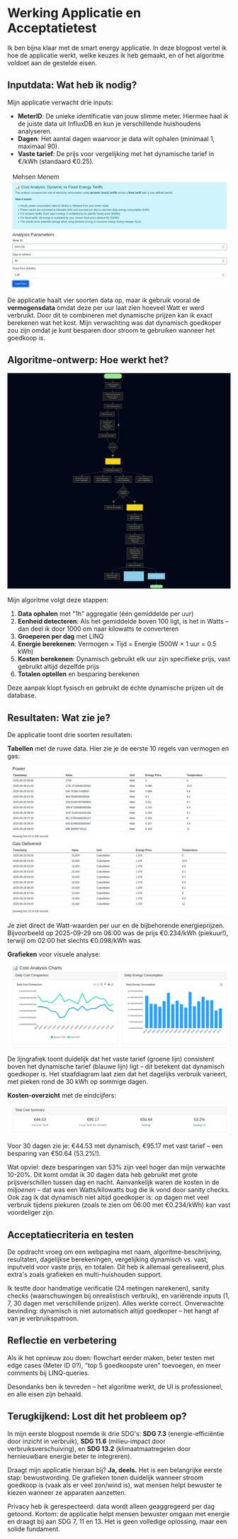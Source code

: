 # Werking Applicatie en Acceptatietest

Ik ben bijna klaar met de smart energy applicatie. In deze blogpost vertel ik hoe de applicatie werkt, welke keuzes ik heb gemaakt, en of het algoritme voldoet aan de gestelde eisen.

## Inputdata: Wat heb ik nodig?

Mijn applicatie verwacht drie inputs:

- **MeterID**: De unieke identificatie van jouw slimme meter. Hiermee haal ik de juiste data uit InfluxDB en kun je verschillende huishoudens analyseren.
- **Dagen**: Het aantal dagen waarvoor je data wilt ophalen (minimaal 1, maximaal 90).
- **Vaste tarief**: De prijs voor vergelijking met het dynamische tarief in €/kWh (standaard €0.25).

![Input formulier](./input_fields_form.png "Inputvelden voor de analyse")

De applicatie haalt vier soorten data op, maar ik gebruik vooral de **vermogensdata** omdat deze per uur laat zien hoeveel Watt er werd verbruikt. Door dit te combineren met dynamische prijzen kan ik exact berekenen wat het kost. Mijn verwachting was dat dynamisch goedkoper zou zijn omdat je kunt besparen door stroom te gebruiken wanneer het goedkoop is.

## Algoritme-ontwerp: Hoe werkt het?

![flowchart](./flowchart_high_level.png "Flowchart van het algoritme")

Mijn algoritme volgt deze stappen:

1. **Data ophalen** met "1h" aggregatie (één gemiddelde per uur)
2. **Eenheid detecteren**: Als het gemiddelde boven 100 ligt, is het in Watts – dan deel ik door 1000 om naar kilowatts te converteren
3. **Groeperen per dag** met LINQ
4. **Energie berekenen**: Vermogen × Tijd = Energie (500W × 1 uur = 0.5 kWh)
5. **Kosten berekenen**: Dynamisch gebruikt elk uur zijn specifieke prijs, vast gebruikt altijd dezelfde prijs
6. **Totalen optellen** en besparing berekenen

Deze aanpak klopt fysisch en gebruikt de échte dynamische prijzen uit de database.

## Resultaten: Wat zie je?

De applicatie toont drie soorten resultaten:

**Tabellen** met de ruwe data. Hier zie je de eerste 10 regels van vermogen en gas:

![Data tabellen](./power_gas_table_output.png "Power en Gas tabellen met eerste 10 metingen")

Je ziet direct de Watt-waarden per uur en de bijbehorende energieprijzen. Bijvoorbeeld op 2025-09-29 om 06:00 was de prijs €0.234/kWh (piekuur!), terwijl om 02:00 het slechts €0.098/kWh was.

**Grafieken** voor visuele analyse:

![Cost Analysis Charts](./cost_analysis_charts.png "Lijngrafiek kostenvergelijking en staafdiagram dagelijks verbruik")

De lijngrafiek toont duidelijk dat het vaste tarief (groene lijn) consistent boven het dynamische tarief (blauwe lijn) ligt – dit betekent dat dynamisch goedkoper is. Het staafdiagram laat zien dat het dagelijks verbruik varieert, met pieken rond de 30 kWh op sommige dagen.

**Kosten-overzicht** met de eindcijfers:

![Total Cost Summary](./total_cost_summary.png "Totale kosten en besparingen")

Voor 30 dagen zie je: €44.53 met dynamisch, €95.17 met vast tarief – een besparing van €50.64 (53.2%!).

Wat opviel: deze besparingen van 53% zijn veel hoger dan mijn verwachte 10-20%. Dit komt omdat ik 30 dagen data heb gebruikt met grote prijsverschillen tussen dag en nacht. Aanvankelijk waren de kosten in de *miljoenen* – dat was een Watts/kilowatts bug die ik vond door sanity checks. Ook zag ik dat dynamisch niet altijd goedkoper is: op dagen met veel verbruik tijdens piekuren (zoals te zien om 06:00 met €0.234/kWh) kan vast voordeliger zijn.

## Acceptatiecriteria en testen

De opdracht vroeg om een webpagina met naam, algoritme-beschrijving, resultaten, dagelijkse berekeningen, vergelijking dynamisch vs. vast, inputveld voor vaste prijs, en totalen. Dit heb ik allemaal gerealiseerd, plus extra's zoals grafieken en multi-huishouden support.

Ik testte door handmatige verificatie (24 metingen narekenen), sanity checks (waarschuwingen bij onrealistisch verbruik), en variërende inputs (1, 7, 30 dagen met verschillende prijzen). Alles werkte correct. Onverwachte bevinding: dynamisch is niet automatisch altijd goedkoper – het hangt af van je verbruikspatroon.

## Reflectie en verbetering

Als ik het opnieuw zou doen: flowchart eerder maken, beter testen met edge cases (Meter ID 0?), "top 5 goedkoopste uren" toevoegen, en meer comments bij LINQ-queries.

Desondanks ben ik tevreden – het algoritme werkt, de UI is professioneel, en alle eisen zijn behaald.

## Terugkijkend: Lost dit het probleem op?

In mijn eerste blogpost noemde ik drie SDG's: **SDG 7.3** (energie-efficiëntie door inzicht in verbruik), **SDG 11.6** (milieu-impact door verbruiksverschuiving), en **SDG 13.2** (klimaatmaatregelen door hernieuwbare energie beter te integreren).

Draagt mijn applicatie hieraan bij? **Ja, deels.** Het is een belangrijke eerste stap: bewustwording. De grafieken tonen duidelijk wanneer stroom goedkoop is (vaak als er veel zon/wind is), wat mensen helpt bewuster te kiezen wanneer ze apparaten aanzetten.

Privacy heb ik gerespecteerd: data wordt alleen geaggregeerd per dag getoond. Kortom: de applicatie helpt mensen bewuster omgaan met energie en draagt bij aan SDG 7, 11 en 13. Het is geen volledige oplossing, maar een solide fundament.
